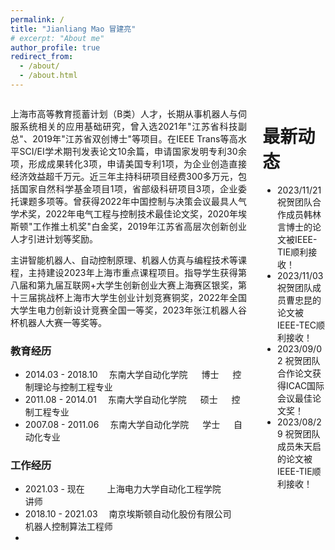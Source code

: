 ```yaml
---
permalink: /
title: "Jianliang Mao 冒建亮"
# excerpt: "About me"
author_profile: true
redirect_from: 
  - /about/
  - /about.html
---
```

<!--permalink: /: 设置页面的永久链接为根目录。
title: "About me": 设置页面的标题为"About me"。
excerpt: "About me": 设置页面的摘要为"About me"。
author_profile: true: 显示作者的个人资料。
redirect_from:: 设置重定向链接，将其他链接指向该页面。-->
<div id="menu" style="width: 75%;float:left;">
<div style="text-align: justify;"><!--justify:两端对齐-->

上海市高等教育揽蓄计划（B类）人才，长期从事机器人与伺服系统相关的应用基础研究，曾入选2021年"江苏省科技副总"、2019年"江苏省双创博士"等项目。在IEEE Trans等高水平SCI/EI学术期刊发表论文10余篇，申请国家发明专利30余项，形成成果转化3项，申请美国专利1项，为企业创造直接经济效益超千万元。近三年主持科研项目经费300多万元，包括国家自然科学基金项目1项，省部级科研项目3项，企业委托课题多项等。曾获得2022年中国控制与决策会议最具人气学术奖，2022年电气工程与控制技术最佳论文奖，2020年埃斯顿"工作推土机奖"白金奖，2019年江苏省高层次创新创业人才引进计划等奖励。

主讲智能机器人、自动控制原理、机器人仿真与编程技术等课程，主持建设2023年上海市重点课程项目。指导学生获得第八届和第九届互联网+大学生创新创业大赛上海赛区银奖，第十三届挑战杯上海市大学生创业计划竞赛铜奖，2022年全国大学生电力创新设计竞赛全国一等奖，2023年张江机器人谷杯机器人大赛一等奖等。
</div>


### 教育经历
- 2014.03 - 2018.10      &emsp;东南大学自动化学院  &emsp; 博士 &emsp; 控制理论与控制工程专业 
- 2011.08 - 2014.01      &emsp;东南大学自动化学院  &emsp; 硕士 &emsp; 控制工程专业
- 2007.08 - 2011.06      &emsp;东南大学自动化学院  &emsp; 学士 &emsp; 自动化专业

### 工作经历
- 2021.03 - 现在         &emsp;&emsp;&nbsp;上海电力大学自动化工程学院  &emsp;&emsp; 讲师
- 2018.10 - 2021.03      &emsp;南京埃斯顿自动化股份有限公司   &emsp; 机器人控制算法工程师
- 
</div>

<div id="menu" style="width: 20%;float:right;">

# 最新动态
- 2023/11/21 祝贺团队合作成员韩林言博士的论文被IEEE-TIE顺利接收！
- 2023/11/03 祝贺团队成员曹忠昆的论文被IEEE-TEC顺利接收！
- 2023/09/02 祝贺团队合作论文获得ICAC国际会议最佳论文奖！
- 2023/08/29 祝贺团队成员朱天启的论文被IEEE-TIE顺利接收！
</div>